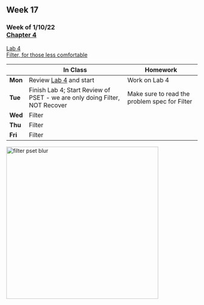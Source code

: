 ## Week 17

### Week of 1/10/22<br>[Chapter 4](/apcsp/curriculum/4)  
[Lab 4](https://cs50.harvard.edu/ap/2022/curriculum/x/labs/4/)  
[Filter, for those less comfortable](https://cs50.harvard.edu/ap/2022/curriculum/x/psets/4/filter/less/)

  |       |In Class               |Homework   |
  |-------|---------              |---------  |
  |**Mon**|Review [Lab 4](https://cs50.harvard.edu/ap/2022/curriculum/x/labs/4/) and start |Work on Lab 4 |
  |**Tue**|Finish Lab 4; Start Review of PSET - we are only doing Filter, NOT Recover |Make sure to read the problem spec for Filter |
  |**Wed**|Filter | |
  |**Thu**|Filter | |
  |**Fri**|Filter | |

<img src="https://pbs.twimg.com/media/EatR2YNU4AIzJ8N.jpg" alt="filter pset blur" height="400">

<meta http-equiv="refresh" content="300"/>